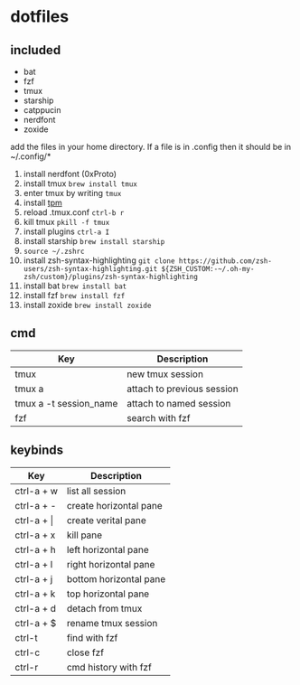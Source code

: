 # dotfiles

## included

* bat
* fzf 
* tmux
* starship
* catppucin
* nerdfont
* zoxide


add the files in your home directory. If a file is in .config then it should be in ~/.config/*

1. install nerdfont (0xProto)
2. install tmux `brew install tmux`
3. enter tmux by writing `tmux`
4. install [tpm](https://github.com/tmux-plugins/tpm)
5. reload .tmux.conf `ctrl-b r`
6. kill tmux `pkill -f tmux`
7. install plugins `ctrl-a I`
8. install starship `brew install starship`
9. `source ~/.zshrc`
10. install zsh-syntax-highlighting `git clone https://github.com/zsh-users/zsh-syntax-highlighting.git ${ZSH_CUSTOM:-~/.oh-my-zsh/custom}/plugins/zsh-syntax-highlighting`
11. install bat `brew install bat`
12. install fzf `brew install fzf`
13. install zoxide `brew install zoxide`


## cmd
| Key                      | Description                    |
|--------------------------|--------------------------------|
| tmux                     | new tmux session               |
| tmux a                   | attach to previous session     |
| tmux a -t session_name   | attach to named session        |
| fzf                      | search with fzf                |


## keybinds

| Key                      | Description                    |
|--------------------------|--------------------------------|
| ctrl-a + w               | list all session               |
| ctrl-a + -               | create horizontal pane         |
| ctrl-a + \|              | create verital pane            |
| ctrl-a + x               | kill pane                      |
| ctrl-a + h               | left horizontal pane           |
| ctrl-a + l               | right horizontal pane          |
| ctrl-a + j               | bottom horizontal pane         |
| ctrl-a + k               | top horizontal pane            |
| ctrl-a + d               | detach from tmux               |
| ctrl-a + $               | rename tmux session            |
| ctrl-t                   | find with fzf                  |
| ctrl-c                   | close fzf                      |
| ctrl-r                   | cmd history with fzf           |

